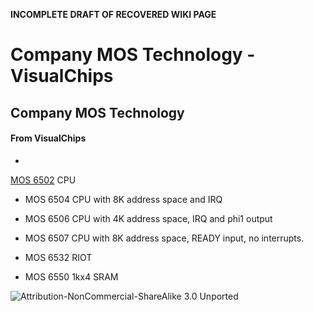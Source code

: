 **INCOMPLETE DRAFT OF RECOVERED WIKI PAGE**

# Company MOS Technology - VisualChips


	

	
	


## Company MOS Technology


	

		


#### From VisualChips


		

		

		

-  
[MOS 6502](index.php?title=MOS_6502) CPU

-  MOS 6504 CPU with 8K address space and IRQ

-  MOS 6506 CPU with 4K address space, IRQ and phi1 output

-  MOS 6507 CPU with 8K address space, READY input, no interrupts.

-  MOS 6532 RIOT

-  MOS 6550 1kx4 SRAM


![Attribution-NonCommercial-ShareAlike 3.0 Unported](http://i.creativecommons.org/l/by-nc-sa/3.0/88x31.png)

